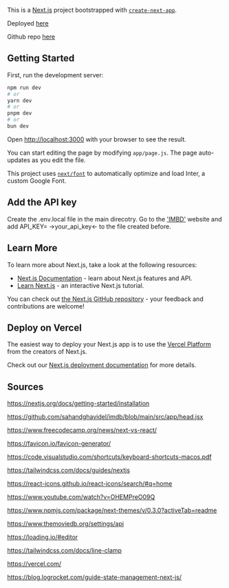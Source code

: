 This is a [Next.js](https://nextjs.org/) project bootstrapped with [`create-next-app`](https://github.com/vercel/next.js/tree/canary/packages/create-next-app).

Deployed [here](https://geek-db-matleszs-projects.vercel.app/)

Github repo [here](https://github.com/matlesz/geekDb)

## Getting Started

First, run the development server:

```bash
npm run dev
# or
yarn dev
# or
pnpm dev
# or
bun dev
```

Open [http://localhost:3000](http://localhost:3000) with your browser to see the result.

You can start editing the page by modifying `app/page.js`. The page auto-updates as you edit the file.

This project uses [`next/font`](https://nextjs.org/docs/basic-features/font-optimization) to automatically optimize and load Inter, a custom Google Font.

## Add the API key

Create the .env.local file in the main direcotry.
Go to the ['IMBD'](https://www.themoviedb.org/settings/api) website and add API_KEY= ->your_api_key<-
to the file created before.

## Learn More

To learn more about Next.js, take a look at the following resources:

- [Next.js Documentation](https://nextjs.org/docs) - learn about Next.js features and API.
- [Learn Next.js](https://nextjs.org/learn) - an interactive Next.js tutorial.

You can check out [the Next.js GitHub repository](https://github.com/vercel/next.js/) - your feedback and contributions are welcome!

## Deploy on Vercel

The easiest way to deploy your Next.js app is to use the [Vercel Platform](https://vercel.com/new?utm_medium=default-template&filter=next.js&utm_source=create-next-app&utm_campaign=create-next-app-readme) from the creators of Next.js.

Check out our [Next.js deployment documentation](https://nextjs.org/docs/deployment) for more details.

## Sources

https://nextjs.org/docs/getting-started/installation

https://github.com/sahandghavidel/imdb/blob/main/src/app/head.jsx

https://www.freecodecamp.org/news/next-vs-react/

https://favicon.io/favicon-generator/

https://code.visualstudio.com/shortcuts/keyboard-shortcuts-macos.pdf

https://tailwindcss.com/docs/guides/nextjs

https://react-icons.github.io/react-icons/search/#q=home

https://www.youtube.com/watch?v=OHEMPreO09Q

https://www.npmjs.com/package/next-themes/v/0.3.0?activeTab=readme

https://www.themoviedb.org/settings/api

https://loading.io/#editor

https://tailwindcss.com/docs/line-clamp

https://vercel.com/

https://blog.logrocket.com/guide-state-management-next-js/
